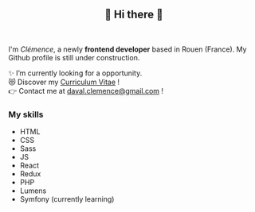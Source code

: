  ## <div align=center> 👋 Hi there 👋 </div>
<br>

I'm *Clémence*, a newly **frontend developer** based in Rouen (France). My Github profile is still under construction.  

:sparkles: I’m currently looking for a opportunity.   
:heart_eyes_cat: Discover my [Curriculum Vitae](https://drive.google.com/file/d/1zYB_7pVlCNmlBe_Q0xeHSFRZum2sSehL/view) !  
:point_right: Contact me at daval.clemence@gmail.com !  


### My skills 

- HTML
- CSS
- Sass
- JS
- React
- Redux
- PHP
- Lumens
- Symfony (currently learning)
